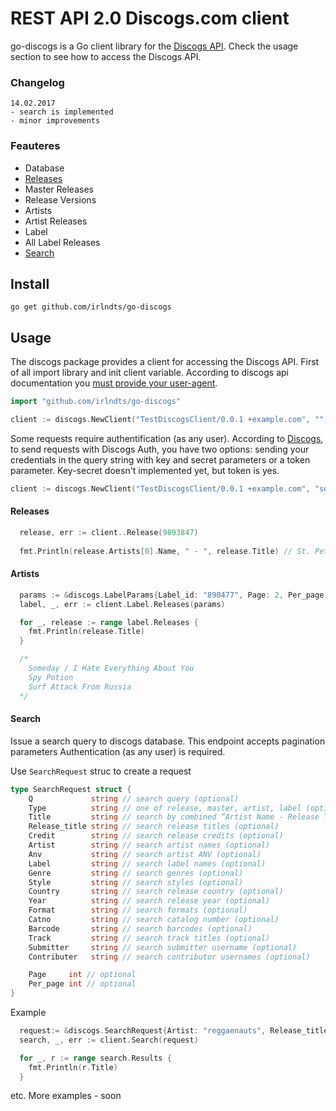 # REST API 2.0 Discogs.com client

go-discogs is a Go client library for the [Discogs API](https://www.discogs.com/developers/). Check the usage section to see how to access the Discogs API.

### Changelog
```
14.02.2017 
- search is implemented
- minor improvements
```

### Feauteres
 * Database
  * [Releases](#releases)
  * Master Releases
  * Release Versions
  * Artists
  * Artist Releases
  * Label
  * All Label Releases
  * [Search](#search)
 
Install
--------
    go get github.com/irlndts/go-discogs

Usage
---------
The discogs package provides a client for accessing the Discogs API. 
First of all import library and init client variable. According to discogs api documentation you [must provide your user-agent](https://www.discogs.com/developers/#page:home,header:home-general-information). 
```go
import "github.com/irlndts/go-discogs"
```
```go
client := discogs.NewClient("TestDiscogsClient/0.0.1 +example.com", "")
``` 
Some requests require authentification (as any user). According to [Discogs](https://www.discogs.com/developers/#page:authentication,header:authentication-discogs-auth-flow), to send requests with Discogs Auth, you have two options: sending your credentials in the query string with key and secret parameters or a token parameter. Key-secret doesn't implemented yet, but token is yes.
```go
client := discogs.NewClient("TestDiscogsClient/0.0.1 +example.com", "sometoken")
``` 

#### Releases
```go
  release, err := client..Release(9893847)
  
  fmt.Println(release.Artists[0].Name, " - ", release.Title) // St. Petersburg Ska-Jazz Review  -  Elephant Riddim
```

#### Artists
```go
  params := &discogs.LabelParams{Label_id: "890477", Page: 2, Per_page: 3}
  label, _, err := client.Label.Releases(params)

  for _, release := range label.Releases {
    fmt.Println(release.Title)
  }

  /*
    Someday / I Hate Everything About You
    Spy Potion
    Surf Attack From Russia
  */
```

#### Search
Issue a search query to discogs database. This endpoint accepts pagination parameters
Authentication (as any user) is required.

Use `SearchRequest` struc to create a request
```go
type SearchRequest struct {
    Q             string // search query (optional)
    Type          string // one of release, master, artist, label (optional)
    Title         string // search by combined “Artist Name - Release Title” title field (optional)
    Release_title string // search release titles (optional)
    Credit        string // search release credits (optional)
    Artist        string // search artist names (optional)
    Anv           string // search artist ANV (optional)
    Label         string // search label names (optional)
    Genre         string // search genres (optional)
    Style         string // search styles (optional)
    Country       string // search release country (optional)
    Year          string // search release year (optional)
    Format        string // search formats (optional)
    Catno         string // search catalog number (optional)
    Barcode       string // search barcodes (optional)
    Track         string // search track titles (optional)
    Submitter     string // search submitter username (optional)
    Contributer   string // search contributor usernames (optional)

    Page     int // optional
    Per_page int // optional
}
```

Example
```go
  request:= &discogs.SearchRequest{Artist: "reggaenauts", Release_title: "river rock", Page: 0, Per_page: 1}
  search, _, err := client.Search(request)

  for _, r := range search.Results {
    fmt.Println(r.Title)
  }
```

etc. 
More examples - soon
